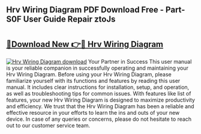 ## Hrv Wiring Diagram PDF Download Free - Part-S0F User Guide Repair ztoJs

# <h2><a href="http://dfpdoko.blite.top/?on=Hrv+Wiring+Diagram">🔗Download New 👉🔴 Hrv Wiring Diagram</a></h2>

[![Hrv Wiring Diagram download](https://i.imgur.com/lujVjoI.png)](http://dfpdoko.blite.top/?on=Hrv+Wiring+Diagram)
Your Partner in Success This user manual is your reliable companion in successfully operating and maintaining your Hrv Wiring Diagram. Before using your Hrv Wiring Diagram, please familiarize yourself with its functions and features by reading this user manual. It includes clear instructions for installation, setup, and operation, as well as troubleshooting tips for common issues. With features like list of features, your new Hrv Wiring Diagram is designed to maximize productivity and efficiency. We trust that the Hrv Wiring Diagram has been a reliable and effective resource in your efforts to learn the ins and outs of your new device. In case of any queries or concerns, please do not hesitate to reach out to our customer service team.
